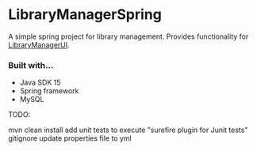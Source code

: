 # LibraryManagerSpring
A simple spring project for library management. Provides functionality for [LibraryManagerUI](https://github.com/ronalynn/LibraryManagerUi).

### Built with...
* Java SDK 15
* Spring framework
* MySQL

TODO:

mvn clean install add unit tests to execute "surefire plugin for Junit tests"
gitignore update
properties file to yml
